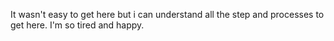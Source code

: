 It wasn't easy to get here but i can understand all the step and processes to get here. 
I'm so tired and happy. 

